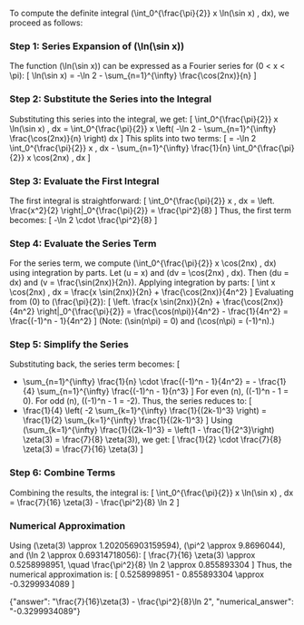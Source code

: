
To compute the definite integral \(\int_0^{\frac{\pi}{2}} x \ln(\sin x) \, dx\), we proceed as follows:

### Step 1: Series Expansion of \(\ln(\sin x)\)
The function \(\ln(\sin x)\) can be expressed as a Fourier series for \(0 < x < \pi\):
\[
\ln(\sin x) = -\ln 2 - \sum_{n=1}^{\infty} \frac{\cos(2nx)}{n}
\]

### Step 2: Substitute the Series into the Integral
Substituting this series into the integral, we get:
\[
\int_0^{\frac{\pi}{2}} x \ln(\sin x) \, dx = \int_0^{\frac{\pi}{2}} x \left( -\ln 2 - \sum_{n=1}^{\infty} \frac{\cos(2nx)}{n} \right) dx
\]
This splits into two terms:
\[
= -\ln 2 \int_0^{\frac{\pi}{2}} x \, dx - \sum_{n=1}^{\infty} \frac{1}{n} \int_0^{\frac{\pi}{2}} x \cos(2nx) \, dx
\]

### Step 3: Evaluate the First Integral
The first integral is straightforward:
\[
\int_0^{\frac{\pi}{2}} x \, dx = \left. \frac{x^2}{2} \right|_0^{\frac{\pi}{2}} = \frac{\pi^2}{8}
\]
Thus, the first term becomes:
\[
-\ln 2 \cdot \frac{\pi^2}{8}
\]

### Step 4: Evaluate the Series Term
For the series term, we compute \(\int_0^{\frac{\pi}{2}} x \cos(2nx) \, dx\) using integration by parts. Let \(u = x\) and \(dv = \cos(2nx) \, dx\). Then \(du = dx\) and \(v = \frac{\sin(2nx)}{2n}\). Applying integration by parts:
\[
\int x \cos(2nx) \, dx = \frac{x \sin(2nx)}{2n} + \frac{\cos(2nx)}{4n^2}
\]
Evaluating from \(0\) to \(\frac{\pi}{2}\):
\[
\left. \frac{x \sin(2nx)}{2n} + \frac{\cos(2nx)}{4n^2} \right|_0^{\frac{\pi}{2}} = \frac{\cos(n\pi)}{4n^2} - \frac{1}{4n^2} = \frac{(-1)^n - 1}{4n^2}
\]
(Note: \(\sin(n\pi) = 0\) and \(\cos(n\pi) = (-1)^n\).)

### Step 5: Simplify the Series
Substituting back, the series term becomes:
\[
- \sum_{n=1}^{\infty} \frac{1}{n} \cdot \frac{(-1)^n - 1}{4n^2} = - \frac{1}{4} \sum_{n=1}^{\infty} \frac{(-1)^n - 1}{n^3}
\]
For even \(n\), \((-1)^n - 1 = 0\). For odd \(n\), \((-1)^n - 1 = -2\). Thus, the series reduces to:
\[
- \frac{1}{4} \left( -2 \sum_{k=1}^{\infty} \frac{1}{(2k-1)^3} \right) = \frac{1}{2} \sum_{k=1}^{\infty} \frac{1}{(2k-1)^3}
\]
Using \(\sum_{k=1}^{\infty} \frac{1}{(2k-1)^3} = \left(1 - \frac{1}{2^3}\right) \zeta(3) = \frac{7}{8} \zeta(3)\), we get:
\[
\frac{1}{2} \cdot \frac{7}{8} \zeta(3) = \frac{7}{16} \zeta(3)
\]

### Step 6: Combine Terms
Combining the results, the integral is:
\[
\int_0^{\frac{\pi}{2}} x \ln(\sin x) \, dx = \frac{7}{16} \zeta(3) - \frac{\pi^2}{8} \ln 2
\]

### Numerical Approximation
Using \(\zeta(3) \approx 1.202056903159594\), \(\pi^2 \approx 9.8696044\), and \(\ln 2 \approx 0.69314718056\):
\[
\frac{7}{16} \zeta(3) \approx 0.5258998951, \quad \frac{\pi^2}{8} \ln 2 \approx 0.855893304
\]
Thus, the numerical approximation is:
\[
0.5258998951 - 0.855893304 \approx -0.3299934089
\]

{"answer": "\\frac{7}{16}\\zeta(3) - \\frac{\\pi^2}{8}\\ln 2", "numerical_answer": "-0.3299934089"}